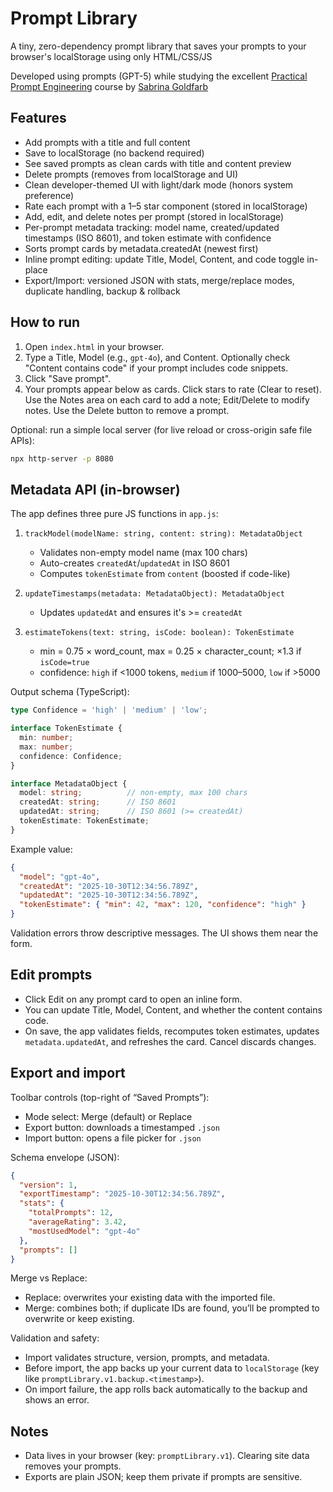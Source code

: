 # Prompt Library

A tiny, zero-dependency prompt library that saves your prompts to your browser's localStorage using only HTML/CSS/JS

Developed using prompts (GPT-5) while studying the excellent [Practical Prompt Engineering](https://frontendmasters.com/courses/prompt-engineering/) course by [Sabrina Goldfarb](https://github.com/sgoldfarb2)

## Features

- Add prompts with a title and full content
- Save to localStorage (no backend required)
- See saved prompts as clean cards with title and content preview
- Delete prompts (removes from localStorage and UI)
- Clean developer-themed UI with light/dark mode (honors system preference)
- Rate each prompt with a 1–5 star component (stored in localStorage)
- Add, edit, and delete notes per prompt (stored in localStorage)
- Per-prompt metadata tracking: model name, created/updated timestamps (ISO 8601), and token estimate with confidence
- Sorts prompt cards by metadata.createdAt (newest first)
- Inline prompt editing: update Title, Model, Content, and code toggle in-place
- Export/Import: versioned JSON with stats, merge/replace modes, duplicate handling, backup & rollback

## How to run

1. Open `index.html` in your browser.
2. Type a Title, Model (e.g., `gpt-4o`), and Content. Optionally check "Content contains code" if your prompt includes code snippets.
3. Click "Save prompt".
4. Your prompts appear below as cards. Click stars to rate (Clear to reset). Use the Notes area on each card to add a note; Edit/Delete to modify notes. Use the Delete button to remove a prompt.

Optional: run a simple local server (for live reload or cross-origin safe file APIs):

```bash
npx http-server -p 8080
```

## Metadata API (in-browser)

The app defines three pure JS functions in `app.js`:

1. `trackModel(modelName: string, content: string): MetadataObject`
   - Validates non-empty model name (max 100 chars)
   - Auto-creates `createdAt`/`updatedAt` in ISO 8601
   - Computes `tokenEstimate` from `content` (boosted if code-like)

2. `updateTimestamps(metadata: MetadataObject): MetadataObject`
   - Updates `updatedAt` and ensures it's >= `createdAt`

3. `estimateTokens(text: string, isCode: boolean): TokenEstimate`
   - min = 0.75 × word_count, max = 0.25 × character_count; ×1.3 if `isCode=true`
   - confidence: `high` if <1000 tokens, `medium` if 1000–5000, `low` if >5000

Output schema (TypeScript):

```ts
type Confidence = 'high' | 'medium' | 'low';

interface TokenEstimate {
  min: number;
  max: number;
  confidence: Confidence;
}

interface MetadataObject {
  model: string;          // non-empty, max 100 chars
  createdAt: string;      // ISO 8601
  updatedAt: string;      // ISO 8601 (>= createdAt)
  tokenEstimate: TokenEstimate;
}
```

Example value:

```json
{
  "model": "gpt-4o",
  "createdAt": "2025-10-30T12:34:56.789Z",
  "updatedAt": "2025-10-30T12:34:56.789Z",
  "tokenEstimate": { "min": 42, "max": 120, "confidence": "high" }
}
```

Validation errors throw descriptive messages. The UI shows them near the form.

## Edit prompts

- Click Edit on any prompt card to open an inline form.
- You can update Title, Model, Content, and whether the content contains code.
- On save, the app validates fields, recomputes token estimates, updates `metadata.updatedAt`, and refreshes the card. Cancel discards changes.

## Export and import

Toolbar controls (top-right of “Saved Prompts”):

- Mode select: Merge (default) or Replace
- Export button: downloads a timestamped `.json`
- Import button: opens a file picker for `.json`

Schema envelope (JSON):

```json
{
  "version": 1,
  "exportTimestamp": "2025-10-30T12:34:56.789Z",
  "stats": {
    "totalPrompts": 12,
    "averageRating": 3.42,
    "mostUsedModel": "gpt-4o"
  },
  "prompts": []
}
```

Merge vs Replace:
 
- Replace: overwrites your existing data with the imported file.
- Merge: combines both; if duplicate IDs are found, you’ll be prompted to overwrite or keep existing.

Validation and safety:
 
- Import validates structure, version, prompts, and metadata.
- Before import, the app backs up your current data to `localStorage` (key like `promptLibrary.v1.backup.<timestamp>`).
- On import failure, the app rolls back automatically to the backup and shows an error.

## Notes

- Data lives in your browser (key: `promptLibrary.v1`). Clearing site data removes your prompts.
- Exports are plain JSON; keep them private if prompts are sensitive.
